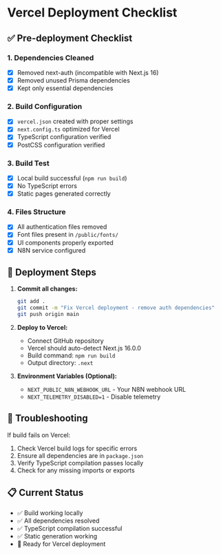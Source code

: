 # Vercel Deployment Checklist

## ✅ Pre-deployment Checklist

### 1. Dependencies Cleaned
- [x] Removed next-auth (incompatible with Next.js 16)
- [x] Removed unused Prisma dependencies
- [x] Kept only essential dependencies

### 2. Build Configuration
- [x] `vercel.json` created with proper settings
- [x] `next.config.ts` optimized for Vercel
- [x] TypeScript configuration verified
- [x] PostCSS configuration verified

### 3. Build Test
- [x] Local build successful (`npm run build`)
- [x] No TypeScript errors
- [x] Static pages generated correctly

### 4. Files Structure
- [x] All authentication files removed
- [x] Font files present in `/public/fonts/`
- [x] UI components properly exported
- [x] N8N service configured

## 🚀 Deployment Steps

1. **Commit all changes:**
   ```bash
   git add .
   git commit -m "Fix Vercel deployment - remove auth dependencies"
   git push origin main
   ```

2. **Deploy to Vercel:**
   - Connect GitHub repository
   - Vercel should auto-detect Next.js 16.0.0
   - Build command: `npm run build`
   - Output directory: `.next`

3. **Environment Variables (Optional):**
   - `NEXT_PUBLIC_N8N_WEBHOOK_URL` - Your N8N webhook URL
   - `NEXT_TELEMETRY_DISABLED=1` - Disable telemetry

## 🔧 Troubleshooting

If build fails on Vercel:
1. Check Vercel build logs for specific errors
2. Ensure all dependencies are in `package.json`
3. Verify TypeScript compilation passes locally
4. Check for any missing imports or exports

## 📋 Current Status
- ✅ Build working locally
- ✅ All dependencies resolved
- ✅ TypeScript compilation successful
- ✅ Static generation working
- 🚀 Ready for Vercel deployment


